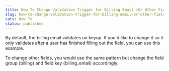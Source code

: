 ```yaml
---
title: How To Change Validation Trigger for Billing Email (Or Other Fields)
slug: how-to-change-validation-trigger-for-billing-email-or-other-fields
cats: How To
status: published
---
```



  <p>
    By default, the billing email validates on keyup. If you'd like to change it so it only validates after a user has finished filling out the field, you can use this example. 
    <script src="https://gist.github.com/clifgriffin/5503ea4374c190288e71058d61b45fdf.js" type="text/javascript"></script>
  </p>
  <p>
    To change other fields, you would use the same pattern but change the field group (billing) and field key (billing_email) accordingly.
  </p>
